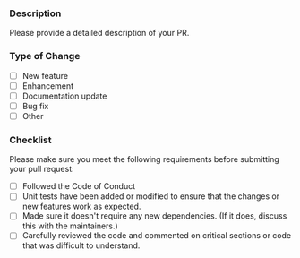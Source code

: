 ### Description

Please provide a detailed description of your PR.

### Type of Change

- [ ] New feature
- [ ] Enhancement
- [ ] Documentation update
- [ ] Bug fix
- [ ] Other

### Checklist

Please make sure you meet the following requirements before submitting your pull request:

- [ ] Followed the Code of Conduct
- [ ] Unit tests have been added or modified to ensure that the changes or new features work as expected.
- [ ] Made sure it doesn't require any new dependencies. (If it does, discuss this with the maintainers.)
- [ ] Carefully reviewed the code and commented on critical sections or code that was difficult to understand.
